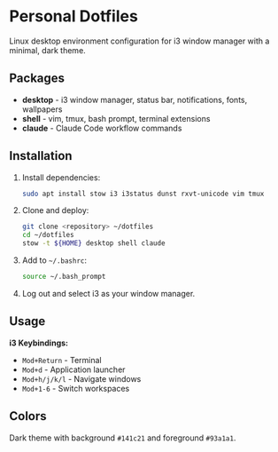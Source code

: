 # Personal Dotfiles

Linux desktop environment configuration for i3 window manager with a minimal, dark theme.

## Packages

- **desktop** - i3 window manager, status bar, notifications, fonts, wallpapers
- **shell** - vim, tmux, bash prompt, terminal extensions
- **claude** - Claude Code workflow commands

## Installation

1. Install dependencies:
   ```bash
   sudo apt install stow i3 i3status dunst rxvt-unicode vim tmux
   ```

2. Clone and deploy:
   ```bash
   git clone <repository> ~/dotfiles
   cd ~/dotfiles
   stow -t ${HOME} desktop shell claude
   ```

3. Add to `~/.bashrc`:
   ```bash
   source ~/.bash_prompt
   ```

4. Log out and select i3 as your window manager.

## Usage

**i3 Keybindings:**
- `Mod+Return` - Terminal
- `Mod+d` - Application launcher
- `Mod+h/j/k/l` - Navigate windows
- `Mod+1-6` - Switch workspaces

## Colors

Dark theme with background `#141c21` and foreground `#93a1a1`.